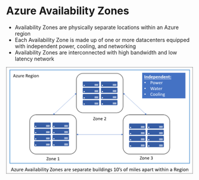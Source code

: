 # Azure Availability Zones

* Availability Zones are physically separate locations within an Azure region
* Each Availability Zone is made up of one or more datacenters equipped with independent power, cooling, and networking
* Availability Zones are interconnected with high bandwidth and low latency network

![](/assets/az-zones.png)



